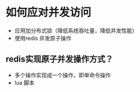 # 如何应对并发访问
* 应用加分布式锁（降低系统吞吐量，降低并发性能）
* 使用redis 并发原子操作

## redis实现原子并发操作方式？
* 多个操作实现成一个操作，即单命令操作
* lua 脚本